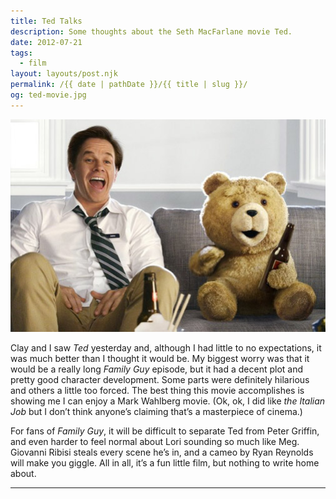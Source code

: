 ```yaml
---
title: Ted Talks
description: Some thoughts about the Seth MacFarlane movie Ted.
date: 2012-07-21
tags: 
  - film
layout: layouts/post.njk
permalink: /{{ date | pathDate }}/{{ title | slug }}/
og: ted-movie.jpg
---
```


![](/img/ted-movie.jpg)

Clay and I saw _Ted_ yesterday and, although I had little to no expectations, it was much better than I thought it would be. My biggest worry was that it would be a really long _Family Guy_ episode, but it had a decent plot and pretty good character development. Some parts were definitely hilarious and others a little too forced. The best thing this movie accomplishes is showing me I can enjoy a Mark Wahlberg movie. (Ok, ok, I did like _the Italian Job_ but I don’t think anyone’s claiming that’s a masterpiece of cinema.)

For fans of _Family Guy_, it will be difficult to separate Ted from Peter Griffin, and even harder to feel normal about Lori sounding so much like Meg. Giovanni Ribisi steals every scene he’s in, and a cameo by Ryan Reynolds will make you giggle. All in all, it’s a fun little film, but nothing to write home about.

---
